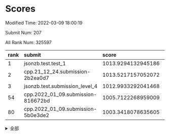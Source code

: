 # Scores

Modified Time: 2022-03-09 18:00:19

Submit Num: 207

All Rank Num: 325597

| rank |               submit               |       score        |       sigma        | pk_num |
| :--- | :--------------------------------- | :----------------- | :----------------- | :----- |
| 1    | jsonzb.test.test_1                 | 1013.9294132945186 | 0.8222492471268266 | 6292   |
| 2    | cpp.21_12_24.submission-2b2ea0d7   | 1013.5217157052072 | 0.7927421102442489 | 6291   |
| 3    | jsonzb.test.submission_level_4     | 1012.9933292041468 | 0.758901579753839  | 6287   |
| 54   | cpp.2022_01_09.submission-816672bd | 1005.7122268959009 | 0.7177269514243261 | 6290   |
| 80   | cpp.2022_01_09.submission-5b0e3de2 | 1003.3418078635605 | 0.7088111078683128 | 6293   |


<details>
<summary>全部</summary>

| rank |                 submit                 |       score        |       sigma        | pk_num |
| :--- | :------------------------------------- | :----------------- | :----------------- | :----- |
| 1    | jsonzb.test.test_1                     | 1013.9294132945186 | 0.8222492471268266 | 6292   |
| 2    | cpp.21_12_24.submission-2b2ea0d7       | 1013.5217157052072 | 0.7927421102442489 | 6291   |
| 3    | jsonzb.test.submission_level_4         | 1012.9933292041468 | 0.758901579753839  | 6287   |
| 4    | gobigger.level_3.submission_level_3_33 | 1012.6724782532517 | 0.7826471806104689 | 6295   |
| 5    | gobigger.level_3.submission_level_3_2  | 1011.5055358576845 | 0.7927782628223766 | 6294   |
| 6    | gobigger.level_3.submission_level_3_27 | 1011.1432315463895 | 0.7544558092648164 | 6293   |
| 7    | gobigger.level_3.submission_level_3_5  | 1011.1359375860795 | 0.7673212620444394 | 6291   |
| 8    | gobigger.level_3.submission_level_3_7  | 1010.9740713236278 | 0.7785054098436606 | 6290   |
| 9    | gobigger.level_3.submission_level_3_10 | 1010.5670590491167 | 0.7587252286077679 | 6293   |
| 10   | gobigger.level_3.submission_level_3_14 | 1010.5614290465487 | 0.7500750760919577 | 6290   |
| 11   | gobigger.level_3.submission_level_3_28 | 1010.5454911169508 | 0.7763906063386654 | 6287   |
| 12   | gobigger.level_3.submission_level_3_11 | 1010.512772812733  | 0.7524052934146901 | 6293   |
| 13   | gobigger.level_3.submission_level_3_17 | 1010.4919594097055 | 0.7462780064491643 | 6294   |
| 14   | gobigger.level_3.submission_level_3_0  | 1010.4880772368009 | 0.7652731339468587 | 6298   |
| 15   | gobigger.level_3.submission_level_3_8  | 1010.4330038856608 | 0.7416701167259276 | 6288   |
| 16   | gobigger.level_3.submission_level_3_44 | 1010.2561953369932 | 0.7762053684358065 | 6287   |
| 17   | gobigger.level_3.submission_level_3_37 | 1010.2289108833272 | 0.7473922280433494 | 6292   |
| 18   | gobigger.level_3.submission_level_3_46 | 1010.2270014469168 | 0.7704285457449965 | 6288   |
| 19   | gobigger.level_3.submission_level_3_25 | 1010.190124855027  | 0.7508856973461869 | 6298   |
| 20   | gobigger.level_3.submission_level_3_49 | 1010.1794264703616 | 0.7490920875337741 | 6288   |
| 21   | gobigger.level_3.submission_level_3_1  | 1010.1663760211795 | 0.7767493311194611 | 6288   |
| 22   | gobigger.level_3.submission_level_3_43 | 1010.1465925058469 | 0.7451914298852637 | 6294   |
| 23   | gobigger.level_3.submission_level_3_40 | 1010.0843404199845 | 0.7607730763571046 | 6294   |
| 24   | gobigger.level_3.submission_level_3_41 | 1010.0577271849603 | 0.7515656182428573 | 6292   |
| 25   | gobigger.level_3.submission_level_3_20 | 1010.0439676801607 | 0.7844926703330464 | 6290   |
| 26   | gobigger.level_3.submission_level_3_24 | 1010.0118479694556 | 0.7470867299610695 | 6286   |
| 27   | gobigger.level_3.submission_level_3_15 | 1009.9433866591665 | 0.7691083255576013 | 6293   |
| 28   | gobigger.level_3.submission_level_3_3  | 1009.869568304593  | 0.7494310948381046 | 6290   |
| 29   | gobigger.level_3.submission_level_3_35 | 1009.8302803320811 | 0.7715101381425349 | 6289   |
| 30   | gobigger.level_3.submission_level_3_36 | 1009.8295094965823 | 0.7537181129620871 | 6293   |
| 31   | gobigger.level_3.submission_level_3_42 | 1009.7717510236508 | 0.7694952994347193 | 6289   |
| 32   | gobigger.level_3.submission_level_3_26 | 1009.6339966900298 | 0.7806492259625228 | 6295   |
| 33   | gobigger.level_3.submission_level_3_16 | 1009.5828904282422 | 0.7610268478005651 | 6289   |
| 34   | gobigger.level_3.submission_level_3_48 | 1009.5551181042215 | 0.7445048101561133 | 6292   |
| 35   | gobigger.level_3.submission_level_3_21 | 1009.5437934594449 | 0.7560035028328288 | 6285   |
| 36   | gobigger.level_3.submission_level_3_19 | 1009.3769567558103 | 0.7598776522390375 | 6289   |
| 37   | gobigger.level_3.submission_level_3_6  | 1009.3426350690856 | 0.7564841902921334 | 6291   |
| 38   | gobigger.level_3.submission_level_3_22 | 1009.2541623501787 | 0.7871419162663184 | 6286   |
| 39   | gobigger.level_3.submission_level_3_30 | 1009.1006286582495 | 0.7591364459192227 | 6291   |
| 40   | gobigger.level_3.submission_level_3_39 | 1009.0965646968244 | 0.746146211138676  | 6293   |
| 41   | gobigger.level_3.submission_level_3_45 | 1009.0720717055005 | 0.7409687386542888 | 6291   |
| 42   | gobigger.level_3.submission_level_3_9  | 1009.0622496331629 | 0.7414048958240421 | 6289   |
| 43   | gobigger.level_3.submission_level_3_29 | 1009.0457064123578 | 0.7674341466880474 | 6289   |
| 44   | gobigger.level_3.submission_level_3_47 | 1009.0292995332062 | 0.7406359616626343 | 6292   |
| 45   | gobigger.level_3.submission_level_3_12 | 1008.8250527434884 | 0.7388986028585691 | 6293   |
| 46   | gobigger.level_3.submission_level_3_34 | 1008.7866664463453 | 0.7260624932638531 | 6294   |
| 47   | gobigger.level_3.submission_level_3_4  | 1008.7696749270584 | 0.7393580287602461 | 6292   |
| 48   | gobigger.level_3.submission_level_3_31 | 1008.6913699382319 | 0.7333304512406191 | 6293   |
| 49   | gobigger.level_3.submission_level_3_13 | 1008.6429060692361 | 0.7432753082833943 | 6292   |
| 50   | gobigger.level_3.submission_level_3_23 | 1008.4507879941284 | 0.7523368224029476 | 6293   |
| 51   | gobigger.level_3.submission_level_3_18 | 1008.4300617470434 | 0.761817034063963  | 6295   |
| 52   | gobigger.level_3.submission_level_3_38 | 1008.3009059263599 | 0.7393959902425762 | 6292   |
| 53   | gobigger.level_3.submission_level_3_32 | 1008.2177331959397 | 0.7504557949300643 | 6295   |
| 54   | cpp.2022_01_09.submission-816672bd     | 1005.7122268959009 | 0.7177269514243261 | 6290   |
| 55   | gobigger.level_1.submission_level_1_46 | 1005.5564965217106 | 0.7138094568739607 | 6288   |
| 56   | gobigger.level_1.submission_level_1_37 | 1004.7121197168238 | 0.725812650002167  | 6291   |
| 57   | gobigger.level_1.submission_level_1_29 | 1004.6087380624374 | 0.7118840885051666 | 6292   |
| 58   | gobigger.level_1.submission_level_1_49 | 1004.5332613145521 | 0.7296009040070253 | 6296   |
| 59   | gobigger.level_1.submission_level_1_4  | 1004.4837273264941 | 0.7186311974181033 | 6292   |
| 60   | gobigger.level_1.submission_level_1_27 | 1004.3874033365163 | 0.7256119836846869 | 6292   |
| 61   | gobigger.level_1.submission_level_1_10 | 1004.3751984960464 | 0.7196632144974433 | 6294   |
| 62   | gobigger.level_1.submission_level_1_20 | 1004.2595096158152 | 0.7201097471377946 | 6288   |
| 63   | gobigger.level_1.submission_level_1_12 | 1004.2348569124096 | 0.7090368203219158 | 6290   |
| 64   | gobigger.level_1.submission_level_1_24 | 1003.989551355261  | 0.7280905372540072 | 6290   |
| 65   | gobigger.level_1.submission_level_1_7  | 1003.9723223019315 | 0.7118516461713852 | 6294   |
| 66   | gobigger.level_1.submission_level_1_41 | 1003.9379608892591 | 0.727496626502126  | 6293   |
| 67   | gobigger.level_1.submission_level_1_45 | 1003.9076974955707 | 0.708511685615483  | 6289   |
| 68   | gobigger.level_1.submission_level_1_0  | 1003.7051600823315 | 0.7166819108415587 | 6292   |
| 69   | gobigger.level_1.submission_level_1_1  | 1003.6856002406611 | 0.714784076356228  | 6289   |
| 70   | gobigger.level_1.submission_level_1_39 | 1003.6593492391812 | 0.7201642149000379 | 6293   |
| 71   | gobigger.level_1.submission_level_1_28 | 1003.6576025592781 | 0.7024063083188244 | 6296   |
| 72   | gobigger.level_1.submission_level_1_18 | 1003.6510064723235 | 0.7236459863190873 | 6296   |
| 73   | gobigger.level_1.submission_level_1_21 | 1003.603485773093  | 0.7139798078569335 | 6290   |
| 74   | gobigger.level_1.submission_level_1_36 | 1003.5575344022701 | 0.7167756838007899 | 6288   |
| 75   | gobigger.level_1.submission_level_1_23 | 1003.517108353251  | 0.7093808471989582 | 6287   |
| 76   | gobigger.level_1.submission_level_1_5  | 1003.396084929139  | 0.7129042777453733 | 6291   |
| 77   | gobigger.level_1.submission_level_1_2  | 1003.3891457835587 | 0.7148405177007624 | 6289   |
| 78   | gobigger.level_1.submission_level_1_47 | 1003.3621513546377 | 0.7208782282654669 | 6292   |
| 79   | gobigger.level_1.submission_level_1_19 | 1003.3543864290145 | 0.7276239734688912 | 6293   |
| 80   | cpp.2022_01_09.submission-5b0e3de2     | 1003.3418078635605 | 0.7088111078683128 | 6293   |
| 81   | gobigger.level_1.submission_level_1_31 | 1003.2340991427109 | 0.7174255529966354 | 6296   |
| 82   | gobigger.level_1.submission_level_1_9  | 1003.2109012863862 | 0.7137069143948884 | 6290   |
| 83   | gobigger.level_1.submission_level_1_17 | 1003.2104176926472 | 0.7014739902778802 | 6294   |
| 84   | gobigger.level_1.submission_level_1_33 | 1003.1904740814437 | 0.7233954597859683 | 6294   |
| 85   | gobigger.level_1.submission_level_1_42 | 1003.1644420994379 | 0.7080185166630054 | 6294   |
| 86   | gobigger.level_1.submission_level_1_35 | 1003.1357301288245 | 0.718055585388602  | 6294   |
| 87   | gobigger.level_1.submission_level_1_16 | 1003.0600632184952 | 0.7111714610658284 | 6294   |
| 88   | gobigger.level_1.submission_level_1_22 | 1002.9829514156455 | 0.7099487729338507 | 6294   |
| 89   | gobigger.level_1.submission_level_1_34 | 1002.9409576180819 | 0.708257367411303  | 6294   |
| 90   | gobigger.level_1.submission_level_1_32 | 1002.8660803796954 | 0.7107490233333897 | 6285   |
| 91   | gobigger.level_1.submission_level_1_8  | 1002.8584403241381 | 0.7103720834072786 | 6294   |
| 92   | gobigger.level_1.submission_level_1_38 | 1002.7415336270323 | 0.7166532455261189 | 6290   |
| 93   | gobigger.level_1.submission_level_1_48 | 1002.724124814732  | 0.7115817141617006 | 6293   |
| 94   | gobigger.level_1.submission_level_1_3  | 1002.6423622449032 | 0.7033095992337667 | 6287   |
| 95   | gobigger.level_1.submission_level_1_25 | 1002.5996875520711 | 0.7124570431078528 | 6295   |
| 96   | gobigger.level_1.submission_level_1_40 | 1002.5781437742031 | 0.7039276158868368 | 6286   |
| 97   | gobigger.level_1.submission_level_1_43 | 1002.5490067607358 | 0.7019542033317467 | 6284   |
| 98   | gobigger.level_1.submission_level_1_30 | 1002.5054084755168 | 0.7116701586177584 | 6293   |
| 99   | gobigger.level_1.submission_level_1_15 | 1002.5038826752117 | 0.7078244984660857 | 6292   |
| 100  | gobigger.level_1.submission_level_1_14 | 1002.0646216897502 | 0.7113180820016677 | 6296   |
| 101  | gobigger.level_1.submission_level_1_13 | 1002.0261963221767 | 0.7021790246010023 | 6289   |
| 102  | gobigger.level_1.submission_level_1_6  | 1001.7920300077142 | 0.7147847349090265 | 6296   |
| 103  | gobigger.level_1.submission_level_1_44 | 1001.6924122386273 | 0.7120069771637484 | 6293   |
| 104  | gobigger.level_1.submission_level_1_11 | 1001.5976385352235 | 0.7168332086403318 | 6295   |
| 105  | gobigger.level_1.submission_level_1_26 | 1001.5817131407235 | 0.7136731910861023 | 6287   |
| 106  | gobigger.random.submission_random_28   | 998.5556809522943  | 0.7083259415188696 | 6297   |
| 107  | gobigger.random.submission_random_1    | 997.1619327949303  | 0.7098947604917655 | 6292   |
| 108  | gobigger.random.submission_random_46   | 997.1168408306278  | 0.7142271582786482 | 6296   |
| 109  | gobigger.random.submission_random_5    | 997.0280019887456  | 0.7080447110823558 | 6291   |
| 110  | gobigger.random.submission_random_29   | 996.7781554087145  | 0.7048231406820477 | 6291   |
| 111  | gobigger.random.submission_random_8    | 996.7559767275811  | 0.7002555088090144 | 6292   |
| 112  | gobigger.random.submission_random_39   | 996.7348828294437  | 0.7032555766808184 | 6289   |
| 113  | gobigger.random.submission_random_17   | 996.731115114285   | 0.7086156354755453 | 6291   |
| 114  | gobigger.random.submission_random_9    | 996.7097855802682  | 0.716341909532179  | 6291   |
| 115  | gobigger.random.submission_random_23   | 996.6790826898776  | 0.6992565449158742 | 6288   |
| 116  | gobigger.random.submission_random_31   | 996.6605657294681  | 0.7129927521486017 | 6292   |
| 117  | gobigger.random.submission_random_19   | 996.558626861323   | 0.71155334174168   | 6290   |
| 118  | gobigger.random.submission_random_20   | 996.5338526425702  | 0.7027008608997004 | 6290   |
| 119  | gobigger.random.submission_random_32   | 996.4931977356099  | 0.7015674513319412 | 6295   |
| 120  | gobigger.random.submission_random_16   | 996.4801506379569  | 0.7018948721196626 | 6298   |
| 121  | gobigger.random.submission_random_12   | 996.3953867470523  | 0.7090779287144001 | 6294   |
| 122  | gobigger.random.submission_random_25   | 996.3723216838912  | 0.7085506253790366 | 6295   |
| 123  | gobigger.random.submission_random_36   | 996.3642455688815  | 0.7180553852639991 | 6290   |
| 124  | gobigger.random.submission_random_42   | 996.3030184463563  | 0.6920657068792458 | 6289   |
| 125  | gobigger.random.submission_random_14   | 996.2666132052107  | 0.7257672373635607 | 6294   |
| 126  | gobigger.random.submission_random_0    | 996.2634377768203  | 0.7225834203874754 | 6295   |
| 127  | gobigger.random.submission_random_7    | 996.2111465028386  | 0.7102439309085729 | 6292   |
| 128  | gobigger.random.submission_random_15   | 996.1486932959036  | 0.719051425376976  | 6292   |
| 129  | gobigger.random.submission_random_44   | 996.0912480942814  | 0.7093662954320477 | 6290   |
| 130  | gobigger.random.submission_random_43   | 996.0523635129032  | 0.7230016541658104 | 6292   |
| 131  | gobigger.random.submission_random_45   | 996.0268532056629  | 0.701138981531087  | 6295   |
| 132  | gobigger.random.submission_random_18   | 995.9850154070982  | 0.7201934869114432 | 6291   |
| 133  | gobigger.random.submission_random_30   | 995.9837870121859  | 0.7058723955512329 | 6290   |
| 134  | gobigger.random.submission_random_13   | 995.9775994734945  | 0.7044209652072362 | 6295   |
| 135  | gobigger.random.submission_random_4    | 995.9633534910761  | 0.7083953856979529 | 6288   |
| 136  | gobigger.random.submission_random_27   | 995.9421633792685  | 0.7255498929692944 | 6292   |
| 137  | gobigger.random.submission_random_22   | 995.9166519475908  | 0.7080503295459148 | 6293   |
| 138  | gobigger.random.submission_random_26   | 995.854091516253   | 0.7144563167240318 | 6294   |
| 139  | gobigger.random.submission_random_41   | 995.8049573155251  | 0.6994816564170537 | 6292   |
| 140  | gobigger.random.submission_random_11   | 995.7001532618765  | 0.7306751987614046 | 6294   |
| 141  | gobigger.random.submission_random_40   | 995.664112216846   | 0.7115464550638093 | 6285   |
| 142  | gobigger.random.submission_random_24   | 995.6010830399414  | 0.7321348181903767 | 6287   |
| 143  | gobigger.random.submission_random_47   | 995.5436072171154  | 0.7015705620604409 | 6287   |
| 144  | gobigger.random.submission_random_6    | 995.4619413218235  | 0.7219022351181739 | 6291   |
| 145  | gobigger.random.submission_random_35   | 995.4337086455423  | 0.7142204098663719 | 6295   |
| 146  | gobigger.random.submission_random_21   | 995.4333535614206  | 0.7138241464285026 | 6290   |
| 147  | gobigger.random.submission_random_48   | 995.3269361153853  | 0.7044970682863383 | 6295   |
| 148  | gobigger.random.submission_random_10   | 995.1049537941971  | 0.7049375715237325 | 6291   |
| 149  | gobigger.random.submission_random_33   | 994.9783300591754  | 0.7282292373120987 | 6293   |
| 150  | gobigger.random.submission_random_34   | 994.9241311349342  | 0.7050668841759625 | 6289   |
| 151  | gobigger.random.submission_random_49   | 994.9127039976383  | 0.7117881085031118 | 6289   |
| 152  | gobigger.random.submission_random_38   | 994.8840857294151  | 0.7159512614227413 | 6291   |
| 153  | gobigger.random.submission_random_2    | 994.8581745855499  | 0.7072958747711748 | 6293   |
| 154  | gobigger.level_2.submission_level_2_45 | 994.694090805819   | 0.7391821513487526 | 6288   |
| 155  | gobigger.random.submission_random_37   | 994.6576277529803  | 0.7259226459932209 | 6292   |
| 156  | gobigger.random.submission_random_3    | 994.4014882691101  | 0.7254363535687269 | 6295   |
| 157  | gobigger.level_2.submission_level_2_10 | 994.2593675358219  | 0.7267280109995253 | 6292   |
| 158  | gobigger.level_2.submission_level_2_49 | 994.072375625869   | 0.73004857878759   | 6296   |
| 159  | gobigger.level_2.submission_level_2_26 | 993.8114521578176  | 0.7273216289735349 | 6291   |
| 160  | gobigger.level_2.submission_level_2_9  | 993.7096787179172  | 0.7272765565359834 | 6292   |
| 161  | gobigger.level_2.submission_level_2_19 | 993.5127888238953  | 0.7290903954117356 | 6292   |
| 162  | gobigger.level_2.submission_level_2_31 | 993.2514669364441  | 0.7186540752267186 | 6295   |
| 163  | gobigger.level_2.submission_level_2_32 | 993.2208431869361  | 0.7638162127716824 | 6292   |
| 164  | gobigger.level_2.submission_level_2_41 | 993.2099966527536  | 0.7308771871975507 | 6290   |
| 165  | gobigger.level_2.submission_level_2_48 | 993.1949083715657  | 0.7424749999339785 | 6294   |
| 166  | gobigger.level_2.submission_level_2_18 | 993.115907293218   | 0.7411326270048337 | 6293   |
| 167  | gobigger.level_2.submission_level_2_7  | 993.073906446749   | 0.7272745958212211 | 6292   |
| 168  | gobigger.level_2.submission_level_2_30 | 993.0684431661226  | 0.7516880193264515 | 6290   |
| 169  | gobigger.level_2.submission_level_2_14 | 992.9706570566693  | 0.7380302517701628 | 6297   |
| 170  | gobigger.level_2.submission_level_2_13 | 992.9702721635516  | 0.7335412438530335 | 6293   |
| 171  | gobigger.level_2.submission_level_2_29 | 992.7958637429339  | 0.7402264810675008 | 6297   |
| 172  | gobigger.level_2.submission_level_2_12 | 992.764684222385   | 0.7509388090475863 | 6288   |
| 173  | gobigger.level_2.submission_level_2_3  | 992.6813126742546  | 0.7430610514785804 | 6294   |
| 174  | gobigger.level_2.submission_level_2_34 | 992.5937212073442  | 0.7392732309644687 | 6294   |
| 175  | gobigger.level_2.submission_level_2_22 | 992.5651767404403  | 0.7210433476259902 | 6291   |
| 176  | gobigger.level_2.submission_level_2_2  | 992.4387617113133  | 0.7414594727657705 | 6294   |
| 177  | gobigger.level_2.submission_level_2_27 | 992.4169730884072  | 0.7477871404941401 | 6292   |
| 178  | gobigger.level_2.submission_level_2_47 | 992.2780142017339  | 0.7537620372557768 | 6288   |
| 179  | gobigger.level_2.submission_level_2_44 | 992.2614738944636  | 0.744438025512557  | 6287   |
| 180  | gobigger.level_2.submission_level_2_8  | 992.2252829165706  | 0.7558349308925605 | 6292   |
| 181  | gobigger.level_2.submission_level_2_20 | 992.1007628294368  | 0.748989447559233  | 6291   |
| 182  | gobigger.level_2.submission_level_2_28 | 992.0523324569219  | 0.7347322409063974 | 6293   |
| 183  | gobigger.level_2.submission_level_2_1  | 991.831627969013   | 0.7605755306538546 | 6289   |
| 184  | gobigger.level_2.submission_level_2_17 | 991.7886596801787  | 0.7474216086472928 | 6291   |
| 185  | gobigger.level_2.submission_level_2_0  | 991.70878581701    | 0.7474070256820295 | 6289   |
| 186  | gobigger.level_2.submission_level_2_21 | 991.6801943032815  | 0.7506880243240089 | 6295   |
| 187  | gobigger.level_2.submission_level_2_36 | 991.5851923381165  | 0.75210237848148   | 6293   |
| 188  | gobigger.level_2.submission_level_2_46 | 991.5429412770252  | 0.7456473142835849 | 6292   |
| 189  | gobigger.level_2.submission_level_2_5  | 991.472500574875   | 0.771706976871671  | 6291   |
| 190  | gobigger.level_2.submission_level_2_43 | 991.4517590477501  | 0.7425691465951201 | 6288   |
| 191  | gobigger.level_2.submission_level_2_23 | 991.2807158173007  | 0.7448177053536361 | 6294   |
| 192  | gobigger.level_2.submission_level_2_42 | 991.2666578749231  | 0.7592922885946456 | 6290   |
| 193  | gobigger.level_2.submission_level_2_40 | 991.2307287815776  | 0.7500227820106835 | 6293   |
| 194  | gobigger.level_2.submission_level_2_24 | 991.1672651060996  | 0.7576986958114003 | 6295   |
| 195  | gobigger.level_2.submission_level_2_4  | 991.1544047160551  | 0.7346679285774839 | 6293   |
| 196  | gobigger.level_2.submission_level_2_33 | 991.131661867845   | 0.7360460001140594 | 6293   |
| 197  | gobigger.level_2.submission_level_2_38 | 991.0640885036871  | 0.7442255928967727 | 6292   |
| 198  | gobigger.level_2.submission_level_2_39 | 991.0412850729947  | 0.753337045888316  | 6291   |
| 199  | gobigger.level_2.submission_level_2_37 | 991.0406726360305  | 0.7484521313438222 | 6291   |
| 200  | gobigger.level_2.submission_level_2_11 | 990.9834122006918  | 0.7669505257589739 | 6295   |
| 201  | gobigger.level_2.submission_level_2_6  | 990.8814625040802  | 0.7595557735401807 | 6290   |
| 202  | gobigger.level_2.submission_level_2_16 | 990.8807577630357  | 0.7585000543574676 | 6295   |
| 203  | gobigger.level_2.submission_level_2_15 | 990.7220039946912  | 0.7495604404439367 | 6290   |
| 204  | gobigger.level_2.submission_level_2_25 | 990.6315365267735  | 0.7607265463956059 | 6298   |
| 205  | gobigger.level_2.submission_level_2_35 | 990.6223070175814  | 0.7481773843346574 | 6292   |
| 206  | gobigger.none.submission_none_0        | 978.7046912321496  | 1.2167910762684473 | 6295   |
| 207  | gobigger.none.submission_none_1        | 976.7949346947785  | 1.4152055038672386 | 6290   |

</details>